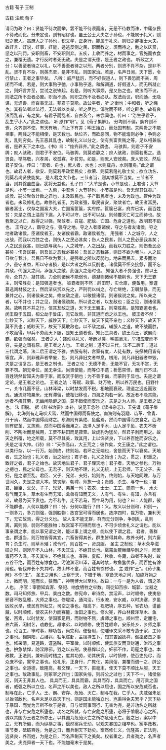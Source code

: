  
 古籍 荀子 王制 
 
 
 
 
 
 古籍 注疏 
 荀子 
 

请问为政？曰：贤能不待次而举，罢不能不待须而废，元恶不待教而诛，中庸杂民不待政而化。分未定也，则有昭缪也。虽王公士大夫之子孙也，不能属于礼义，则归之庶人。虽庶人之子孙也，积文学，正身行，能属于礼义，则归之卿相士大夫。故奸言，奸说，奸事，奸能，遁逃反侧之民，职而教之，须而待之，勉之以庆赏，惩之以刑罚。安职则畜，不安职则弃。五疾，上收而养之，材而事之，官施而衣食之，兼覆无遗。才行反时者死无赦。夫是之谓天德，是王者之政也。
听政之大分：以善至者待之以礼，以不善至者待之以刑。两者分别，则贤不肖不杂，是非不乱。贤不肖不杂，则英杰至，是非不乱，则国家治。若是，名声日闻，天下愿，令行禁止，王者之事毕矣。
凡听：威严猛厉，而不好假道人，则下畏恐而不亲，周闭而不竭。若是，则大事殆乎弛，小事殆乎遂。和解调通，好假道人，而无所凝止之，则奸言并至，尝试之说锋起。若是，则听大事烦，是又伤之也。故法而不议，则法之所不至者必废。职而不通，则职之所不及者必队。故法而议，职而通，无隐谋，无遗善，而百事无过，非君子莫能。故公平者，听 之衡也；中和者，听之绳也。其有法者以法行，无法者以类举，听之尽也。偏党而不经，听之辟也。故有良法而乱者，有之矣，有君子而乱者，自古及今，未尝闻也。传曰：“治生乎君子，乱生乎小人。”此之谓也。 听 原作“职”。见《荀子集解》。
分均则不偏，埶齐则不壹，众齐则不使。有天有地，而上下有差；明王始立，而处国有制。夫两贵之不能相事，两贱之不能相使，是天数也。埶位齐，而欲恶同，物不能澹则必争；争则必乱，乱则穷矣。先王恶其乱也，故制礼义以分之，使有贫富贵贱之等，足以相兼临者，是养天下之本也。《书》曰：“维齐非齐。”此之谓也。
马骇舆，则君子不安舆；庶人骇政，则君子不安位。马骇舆，则莫若静之；庶人骇政，则莫若惠之。选贤良，举笃敬，兴孝弟，收孤寡，补贫穷。如是，则庶人安政矣。庶人安政，然后君子安位。传曰：“君者、舟也，庶人者、水也；水则载舟，水则覆舟。”此之谓也。故君人者，欲安、则莫若平政爱民矣；欲荣、则莫若隆礼敬士矣；欲立功名、则莫若尚贤使能矣。 是人君之大节也。三节者当，则其馀莫不当矣。三节者不当，则其馀虽曲当，犹将无益也。孔子曰：“大节是也，小节是也，上君也；大节是也，小节一出焉，一入焉，中君也；大节非也，小节虽是也，吾无观其馀矣。”
成侯、嗣公聚敛计数之君也，未及取民也。子产取民者也，未及为政也。管仲为政者也，未及修礼也。故修礼者王，为政者强，取民者安，聚敛者亡。故王者富民，霸者富士，仅存之国富大夫，亡国富筐箧，实府库。筐箧已富，府库已实，而百姓贫：夫是之谓上溢而下漏。入不可以守，出不可以战，则倾覆灭亡可立而待也。故我聚之以亡，敌得之以强。聚敛者，召寇、肥敌、亡国、危身之道也，故明君不蹈也。
王夺之人，霸夺之与，强夺之地。夺之人者臣诸侯，夺之与者友诸侯，夺之地者敌诸侯。臣诸侯者王，友诸侯者霸，敌诸侯者危。
用强者：人之城守，人之出战，而我以力胜之也，则伤人之民必甚矣；伤人之民甚，则人之民必恶我甚矣；人之民恶我甚，则日欲与我斗。人之城守，人之出战，而我以力胜之，则伤吾民必甚矣；伤吾民甚，则吾民之恶我必甚矣；吾民之恶我甚，则日不欲为我斗。人之民日欲与我斗，吾民日不欲为我斗，是强者之所以反弱也。地来而民去，累多而功少，虽守者益，所以守者损，是以大者之所以反削也。诸侯莫不怀交接怨，而不忘其敌，伺强大之间，承强大之敝，此强大之殆时也。
知强大者不务强也，虑以王命，全其力，凝其德。力全则诸侯不能弱也，德凝则诸侯不能削也，天下无王霸主，则常胜矣：是知强道者也。
彼霸者则不然：辟田野，实仓廪，便备用，案谨募选阅材伎之士，然后渐庆赏以先之，严刑罚以纠之。存亡继绝，卫弱禁暴，而无兼并之心，则诸侯亲之矣。修友敌之道，以敬接诸侯，则诸侯说之矣。所以亲之者，以不并也；并之见，则诸侯疏矣。所以说之者，以友敌也；臣之见，则诸侯离矣。故明其不并之行，信其友敌之道，天下无王霸主，则常胜矣。是知霸道者也。
闵王毁于五国，桓公劫于鲁庄，无它故焉，非其道而虑之以王也。
彼王者不然：仁眇天下，义眇天下，威眇天下。仁眇天下，故天下莫不亲也；义眇天下，故天下莫不贵也；威眇天下，故天下莫敢敌也。以不敌之威，辅服人之道，故不战而胜，不攻而得，甲兵不劳而天下服，是知王道者也。知此三具者，欲王而王，欲霸而霸，欲强而强矣。
王者之人：饰动以礼义，听断以类，明振毫末，举措应变而不穷，夫是之谓有原。是王者之人也。
王者之制：道不过三代，法不二后王；道过三代谓之荡，法二后王谓之不雅。衣服有制，宫室有度，人徒有数，丧祭械用皆有等宜。声、则非雅声者举废，色、则凡非旧文者举息，械用，则凡非旧器者举毁，夫是之谓复古，是王者之制也。
王者之论：无德不贵，无能不官，无功不赏，无罪不罚。朝无幸位，民无幸生。尚贤使能，而等位不遗；析愿禁悍，而刑罚不过。百姓晓然皆知夫为善于家，而取赏于朝也；为不善于幽，而蒙刑于显也。夫是之谓定论。是王者之论也。
王者之法 ：等赋、政事、财万物，所以养万民也。田野什一，关市几而不征，山林泽梁，以时禁发而不税。相地而衰政。理道之远近而致贡。通流财物粟米，无有滞留，使相归移也，四海之内若一家。故近者不隐其能，远者不疾其劳，无幽闲隐僻之国，莫不趋使而安乐之。夫是之为人师。是王者之法也。 法 旧脱。 据《群书治要》本补，说见王念孙《读书杂志》、王先谦《荀子集解》。 
北海则有走马吠犬焉，然而中国得而畜使之。南海则有羽翮、齿革、曾青、丹干焉，然而中国得而财之。东海则有紫紶、鱼盐焉，然而中国得而衣食之。西海则有皮革、文旄焉，然而中国得而用之。故泽人足乎木，山人足乎鱼，农夫不斫削、不陶冶而足械用，工贾不耕田而足菽粟。故虎豹为猛矣，然君子剥而用之。故天之所覆，地之所载，莫不尽其美，致其用，上以饰贤良，下以养百姓而安乐之。夫是之谓大神。《诗》曰：“天作高山，大王荒之；彼作矣，文王康之。”此之谓也。
以类行杂，以一行万。始则终，终则始，若环之无端也，舍是而天下以衰矣。天地者，生之始也；礼义者，治之始也；君子者，礼义之始也；为之，贯之，积重之，致好之者，君子之始也。故天地生君子，君子理天地；君子者，天地之参也，万物之摠也，民之父母也。无君子，则天地不理，礼义无统，上无君师，下无父子、夫妇，是之谓至乱。君臣、父子、兄弟、夫妇，始则终，终则始，与天地同理，与万世同久，夫是之谓大本。故丧祭、朝聘、师旅一也；贵贱、杀生、与夺一也；君君、臣臣、父父、子子、兄兄、弟弟一也；农农、士士、工工、商商一也。
水火有气而无生，草木有生而无知，禽兽有知而无义，人有气、有生、有知，亦且有义，故最为天下贵也。力不若牛，走不若马，而牛马为用，何也？曰：人能群，彼不能群也。人何以能群？曰：分。分何以能行？曰：义。故义以分则和，和则一，一则多力，多力则强，强则胜物；故宫室可得而居也。故序四时，裁万物，兼利天下，无它故焉，得之分义也。
故人生不能无群，群而无分则争，争则乱，乱则离，离则弱，弱则不能胜物；故宫室不可得而居也，不可少顷舍礼义之谓也。能以事亲谓之孝，能以事兄谓之弟，能以事上谓之顺，能以使下谓之君。
君者，善群也。群道当，则万物皆得其宜，六畜皆得其长，群生皆得其命。故养长时，则六畜育；杀生时，则草木殖；政令时，则百姓一，贤良服。
圣主 之制也：草木荣华滋硕之时，则斧斤不入山林，不夭其生，不绝其长也。鼋鼍鱼鳖鳅鳝孕别之时，罔罟毒药不入泽，不夭其生，不绝其长也。春耕、夏耘、秋收、冬藏，四者不失时，故五谷不绝，而百姓有馀食也。污池渊沼川泽，谨其时禁，故鱼鳖优多，而百姓有馀用也。斩伐养长不失其时，故山林不童，而百姓有馀材也。 主 或作“王”。《荀子集解》本作“王”。
圣王之用也：上察于天，下错于地，塞备天地之间，加施万物之上，微而明，短而长，狭而广，神明博大以至约。故曰：一与一是为人者，谓之圣人也。
序官：宰爵知宾客、祭祀、响食牺牲之牢数。司徒知百宗、城郭、立器之数。司马知师旅、甲兵、乘白之数。修宪命，审诗商，禁淫声，以时顺修，使夷俗邪音不敢乱雅，大师之事也。修堤梁，通沟浍，行水潦，安水臧，以时决塞，岁虽凶败水旱，使民有所耘艾，司空之事也。相高下，视肥墝，序五种，省农功，谨蓄藏，以时顺修，使农夫朴力而寡能，治田之事也。修火宪，养山林薮泽草木、鱼鳖、百素，以时禁发，使国家足用，而财物不屈，虞师之事也。顺州里，定廛宅，养六畜，闲树艺，劝教化，趋孝弟，以时顺修，使百姓顺命，安乐处乡，乡师之事也。论百工，审时事，辨功苦，尚完利，便备用，使雕琢文采不敢专造于家，工师之事也。相阴阳，占祲兆，钻龟陈卦，主攘择五卜，知其吉凶妖祥，伛巫跛击之事也。修采清，易道路，谨盗贼，平室律，以时顺修，使宾旅安而货财通，治市之事也。拚急禁悍，防淫除邪，戮之以五刑，使暴悍以变，奸邪不作，司寇之事也。本政教，正法则，兼听而时稽之，度其功劳，论其庆赏，以时慎修，使百吏免尽，而众庶不偷，冢宰之事也。论礼乐，正身行，广教化，美风俗，兼覆而调一之，辟公之事也。全道德，致隆高，綦文理，一天下，振毫末，使天下莫不顺比从服，天王之事也。故政事乱，则冢宰之罪也；国家失俗，则辟公之过也；天下不一，诸侯俗反，则天王非其人也。
具具而王，具具而霸，具具而存，具具而亡。用万乘之国者，威强之所以立也，名声之所以美也，敌人之所以屈也，国之所以安危臧否也，制与在此，亡乎人。王、霸、安存、危殆、灭亡，制与在我，亡乎人。夫威强未足以殆邻敌也，名声未足以县天下也，则是国未能独立也，岂渠得免夫累乎？天下胁于暴国，而党为吾所不欲于是者，日与桀同事同行，无害为尧。是非功名之所就也，非存亡安危之所堕也。功名之所就，存亡安危之所堕，必将于愉殷赤心之所。诚以其国为王者之所亦王，以其国为危殆灭亡之所亦危殆灭亡。殷之日，案以中立，无有所偏，而为纵横之事，偃然案兵无动，以观夫暴国之相卒也。案平政教，审节奏，砥砺百姓，为是之日，而兵剸天下劲矣。案然修仁义，伉隆高，正法则，选贤良，养百姓，为是之日，而名声剸天下之美矣。权者重之，兵者劲之，名声者美之。夫尧舜者一天下也，不能加毫末于是矣。